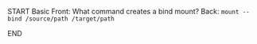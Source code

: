START
Basic
Front: 
What command creates a bind mount?
Back: 
`mount --bind /source/path /target/path`
<!--ID: 1745222218925-->
END
